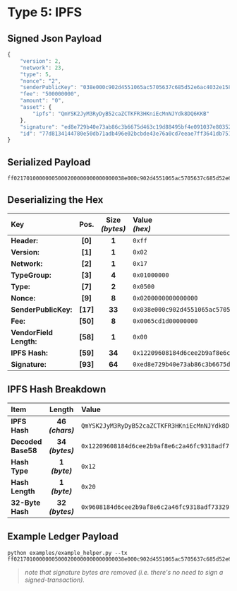 
# Type 5: IPFS

## Signed Json Payload

```javascript
{
	"version": 2,
	"network": 23,
	"type": 5,
	"nonce": "2",
	"senderPublicKey": "038e000c902d4551065ac5705637c685d52e6ac4032e158ad0370c5ef2bbafae2c",
	"fee": "500000000",
	"amount": "0",
	"asset": {
		"ipfs": "QmYSK2JyM3RyDyB52caZCTKFR3HKniEcMnNJYdk8DQ6KKB"
	},
	"signature": "ed8e729b40e73ab86c3b6675d463c19d88495bf4e091037e80352afe0ea29efff04d2667bfe8d78e5c4ad410fb0f7a0f511fbd657a54181aca8de4e8c6ebfe2c",
	"id": "77d8134144780e50db71adb496e02bcbde43e76a0cd7eeae7ff3641db75187ec",
}
```

## Serialized Payload

```shell
ff02170100000005000200000000000000038e000c902d4551065ac5705637c685d52e6ac4032e158ad0370c5ef2bbafae2c0065cd1d000000000012209608184d6cee2b9af8e6c2a46fc9318adf73329aeb8a86cf8472829fff5bb89eed8e729b40e73ab86c3b6675d463c19d88495bf4e091037e80352afe0ea29efff04d2667bfe8d78e5c4ad410fb0f7a0f511fbd657a54181aca8de4e8c6ebfe2c
```

## Deserializing the Hex

| Key                       | Pos.      | Size<br>_(bytes)_ | Value<br> _(hex)_     |
| :--                       | :--:      | :---------------: | :----------------     |
| **Header:**               | **[0]**   | **1**             | `0xff`                |
| **Version:**              | **[1]**   | **1**             | `0x02`                |
| **Network:**              | **[2]**   | **1**             | `0x17`                |
| **TypeGroup:**            | **[3]**   | **4**             | `0x01000000`          |
| **Type:**                 | **[7]**   | **2**             | `0x0500`              |
| **Nonce:**                | **[9]**   | **8**             | `0x0200000000000000`  |
| **SenderPublicKey:**      | **[17]**  | **33**            | `0x038e000c902d4551065ac5705637c685d52e6ac4032e158ad0370c5ef2bbafae2c`    |
| **Fee:**                  | **[50]**  | **8**             | `0x0065cd1d00000000`  |
| **VendorField Length:**   | **[58]**  | **1**             | `0x00`                |
| **IPFS Hash:**            | **[59]**  | **34**            | `0x12209608184d6cee2b9af8e6c2a46fc9318adf73329aeb8a86cf8472829fff5bb89e`  |
| **Signature:**            | **[93]**  | **64**            | `0xed8e729b40e73ab86c3b6675d463c19d88495bf4e091037e80352afe0ea29efff04d2667bfe8d78e5c4ad410fb0f7a0f511fbd657a54181aca8de4e8c6ebfe2c`  |

## IPFS Hash Breakdown

| Item                      | Length                | Value                                                                     |
| :------------------------ | :----:                | :----                                                                     |
| **IPFS Hash**             | **46<br>_(chars)_**   | `QmYSK2JyM3RyDyB52caZCTKFR3HKniEcMnNJYdk8DQ6KKB`                          |
| **Decoded Base58**        | **34<br>_(bytes)_**   | `0x12209608184d6cee2b9af8e6c2a46fc9318adf73329aeb8a86cf8472829fff5bb89e`  |
| **Hash Type**             | **1<br>_(byte)_**     | `0x12`                                                                    |
| **Hash Length**           | **1<br>_(byte)_**     | `0x20`                                                                    |
| **32-Byte Hash**          | **32<br>_(bytes)_**   | `0x9608184d6cee2b9af8e6c2a46fc9318adf73329aeb8a86cf8472829fff5bb89e`      |

## Example Ledger Payload

```shell
python examples/example_helper.py --tx ff02170100000005000200000000000000038e000c902d4551065ac5705637c685d52e6ac4032e158ad0370c5ef2bbafae2c0065cd1d000000000012209608184d6cee2b9af8e6c2a46fc9318adf73329aeb8a86cf8472829fff5bb89e
```
> _note that signature bytes are removed (i.e. there's no need to sign a signed-transaction)._

